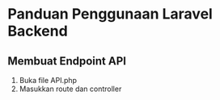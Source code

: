 # Panduan Penggunaan Laravel Backend

## Membuat Endpoint API

1. Buka file API.php
2. Masukkan route dan controller